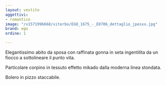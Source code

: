 ```yaml
---
layout: vestito
aggettivi:
- romantico
image: "/v1571996668/viterbo/EGO_1675_-_E0706_dettaglio_jpesxx.jpg"
brand: ego
ordine: 1

---
```

Elegantissimo abito da sposa con raffinata gonna in seta ingentilita da un fiocco a sottolineare il punto vita.

Particolare corpino in tessuto effetto mikado dalla moderna linea stondata.

Bolero in pizzo staccabile.